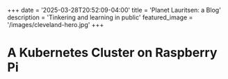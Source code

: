 +++
date = '2025-03-28T20:52:09-04:00'
title = 'Planet Lauritsen: a Blog'
description = 'Tinkering and learning in public'
featured_image = '/images/cleveland-hero.jpg'
+++
# A Kubernetes Cluster on Raspberry Pi
